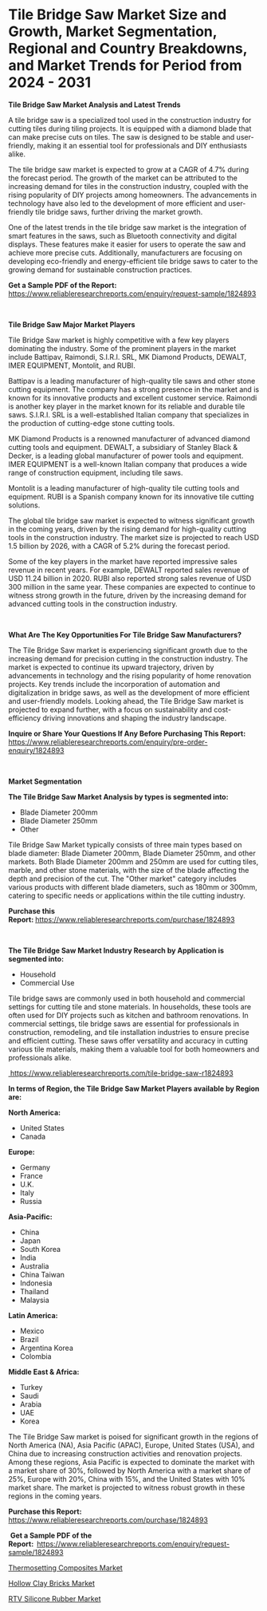 <p><h1>Tile Bridge Saw Market Size and Growth, Market Segmentation, Regional and Country Breakdowns, and Market Trends for Period from 2024 -  2031</h1></p><p><strong>Tile Bridge Saw Market Analysis and Latest Trends</strong></p>
<p><p>A tile bridge saw is a specialized tool used in the construction industry for cutting tiles during tiling projects. It is equipped with a diamond blade that can make precise cuts on tiles. The saw is designed to be stable and user-friendly, making it an essential tool for professionals and DIY enthusiasts alike.</p><p>The tile bridge saw market is expected to grow at a CAGR of 4.7% during the forecast period. The growth of the market can be attributed to the increasing demand for tiles in the construction industry, coupled with the rising popularity of DIY projects among homeowners. The advancements in technology have also led to the development of more efficient and user-friendly tile bridge saws, further driving the market growth.</p><p>One of the latest trends in the tile bridge saw market is the integration of smart features in the saws, such as Bluetooth connectivity and digital displays. These features make it easier for users to operate the saw and achieve more precise cuts. Additionally, manufacturers are focusing on developing eco-friendly and energy-efficient tile bridge saws to cater to the growing demand for sustainable construction practices.</p></p>
<p><strong>Get a Sample PDF of the Report:&nbsp;</strong> <a href="https://www.reliableresearchreports.com/enquiry/request-sample/1824893">https://www.reliableresearchreports.com/enquiry/request-sample/1824893</a></p>
<p>&nbsp;</p>
<p><strong>Tile Bridge Saw Major Market Players</strong></p>
<p><p>Tile Bridge Saw market is highly competitive with a few key players dominating the industry. Some of the prominent players in the market include Battipav, Raimondi, S.I.R.I. SRL, MK Diamond Products, DEWALT, IMER EQUIPMENT, Montolit, and RUBI.</p><p>Battipav is a leading manufacturer of high-quality tile saws and other stone cutting equipment. The company has a strong presence in the market and is known for its innovative products and excellent customer service. Raimondi is another key player in the market known for its reliable and durable tile saws. S.I.R.I. SRL is a well-established Italian company that specializes in the production of cutting-edge stone cutting tools.</p><p>MK Diamond Products is a renowned manufacturer of advanced diamond cutting tools and equipment. DEWALT, a subsidiary of Stanley Black & Decker, is a leading global manufacturer of power tools and equipment. IMER EQUIPMENT is a well-known Italian company that produces a wide range of construction equipment, including tile saws.</p><p>Montolit is a leading manufacturer of high-quality tile cutting tools and equipment. RUBI is a Spanish company known for its innovative tile cutting solutions.</p><p>The global tile bridge saw market is expected to witness significant growth in the coming years, driven by the rising demand for high-quality cutting tools in the construction industry. The market size is projected to reach USD 1.5 billion by 2026, with a CAGR of 5.2% during the forecast period.</p><p>Some of the key players in the market have reported impressive sales revenue in recent years. For example, DEWALT reported sales revenue of USD 11.24 billion in 2020. RUBI also reported strong sales revenue of USD 300 million in the same year. These companies are expected to continue to witness strong growth in the future, driven by the increasing demand for advanced cutting tools in the construction industry.</p></p>
<p>&nbsp;</p>
<p><strong>What Are The Key Opportunities For Tile Bridge Saw Manufacturers?</strong></p>
<p><p>The Tile Bridge Saw market is experiencing significant growth due to the increasing demand for precision cutting in the construction industry. The market is expected to continue its upward trajectory, driven by advancements in technology and the rising popularity of home renovation projects. Key trends include the incorporation of automation and digitalization in bridge saws, as well as the development of more efficient and user-friendly models. Looking ahead, the Tile Bridge Saw market is projected to expand further, with a focus on sustainability and cost-efficiency driving innovations and shaping the industry landscape.</p></p>
<p><strong>Inquire or Share Your Questions If Any Before Purchasing This Report:</strong> <a href="https://www.reliableresearchreports.com/enquiry/pre-order-enquiry/1824893">https://www.reliableresearchreports.com/enquiry/pre-order-enquiry/1824893</a></p>
<p>&nbsp;</p>
<p><strong>Market Segmentation</strong></p>
<p><strong>The Tile Bridge Saw Market Analysis by types is segmented into:</strong></p>
<p><ul><li>Blade Diameter 200mm</li><li>Blade Diameter 250mm</li><li>Other</li></ul></p>
<p><p>Tile Bridge Saw Market typically consists of three main types based on blade diameter: Blade Diameter 200mm, Blade Diameter 250mm, and other markets. Both Blade Diameter 200mm and 250mm are used for cutting tiles, marble, and other stone materials, with the size of the blade affecting the depth and precision of the cut. The "Other market" category includes various products with different blade diameters, such as 180mm or 300mm, catering to specific needs or applications within the tile cutting industry.</p></p>
<p><strong>Purchase this Report:&nbsp;</strong><a href="https://www.reliableresearchreports.com/purchase/1824893">https://www.reliableresearchreports.com/purchase/1824893</a></p>
<p>&nbsp;</p>
<p><strong>The Tile Bridge Saw Market Industry Research by Application is segmented into:</strong></p>
<p><ul><li>Household</li><li>Commercial Use</li></ul></p>
<p><p>Tile bridge saws are commonly used in both household and commercial settings for cutting tile and stone materials. In households, these tools are often used for DIY projects such as kitchen and bathroom renovations. In commercial settings, tile bridge saws are essential for professionals in construction, remodeling, and tile installation industries to ensure precise and efficient cutting. These saws offer versatility and accuracy in cutting various tile materials, making them a valuable tool for both homeowners and professionals alike.</p></p>
<p><a href="https://www.reliableresearchreports.com/tile-bridge-saw-r1824893">&nbsp;https://www.reliableresearchreports.com/tile-bridge-saw-r1824893</a></p>
<p><strong>In terms of Region, the Tile Bridge Saw Market Players available by Region are:</strong></p>
<p>
    <p> <strong> North America: </strong>
        <ul>
            <li>United States</li>
            <li>Canada</li>
        </ul>
        </p> 
    <p> <strong> Europe: </strong>
        <ul>
            <li>Germany</li>
            <li>France</li>
            <li>U.K.</li>
            <li>Italy</li>
            <li>Russia</li>
        </ul>
        </p> 
    <p> <strong> Asia-Pacific: </strong>
        <ul>
            <li>China</li>
            <li>Japan</li>
            <li>South Korea</li>
            <li>India</li>
            <li>Australia</li>
            <li>China Taiwan</li>
            <li>Indonesia</li>
            <li>Thailand</li>
            <li>Malaysia</li>
        </ul>
        </p> 
    <p> <strong> Latin America: </strong>
        <ul>
            <li>Mexico</li>
            <li>Brazil</li>
            <li>Argentina Korea</li>
            <li>Colombia</li>
        </ul>
        </p> 
    <p> <strong> Middle East & Africa: </strong>
        <ul>
            <li>Turkey</li>
            <li>Saudi</li>
            <li>Arabia</li>
            <li>UAE</li>
            <li>Korea</li>
        </ul>
    </p>
    </p>
<p><p>The Tile Bridge Saw market is poised for significant growth in the regions of North America (NA), Asia Pacific (APAC), Europe, United States (USA), and China due to increasing construction activities and renovation projects. Among these regions, Asia Pacific is expected to dominate the market with a market share of 30%, followed by North America with a market share of 25%, Europe with 20%, China with 15%, and the United States with 10% market share. The market is projected to witness robust growth in these regions in the coming years.</p></p>
<p><strong>Purchase this Report: </strong><a href="https://www.reliableresearchreports.com/purchase/1824893">https://www.reliableresearchreports.com/purchase/1824893</a></p>
<p>&nbsp;<strong>Get a Sample PDF of the Report:&nbsp;&nbsp;</strong><a href="https://www.reliableresearchreports.com/enquiry/request-sample/1824893">https://www.reliableresearchreports.com/enquiry/request-sample/1824893</a></p>
<p><strong></strong></p>
<p><p><a href="https://www.linkedin.com/pulse/thermosetting-composites-market-size-2024-2031-global-industrial-pii5f?trackingId=5sX7gfxpxDcuJyHKvErZ%2FA%3D%3D">Thermosetting Composites Market</a></p><p><a href="https://www.linkedin.com/pulse/hollow-clay-bricks-market-analysis-size-global-industry-overview-dpqdf?trackingId=Jt%2BQG3npgRBEwPQpVJ021g%3D%3D">Hollow Clay Bricks Market</a></p><p><a href="https://www.linkedin.com/pulse/rtv-silicone-rubber-market-size-examines-its-scope-primary-yepgf?trackingId=aZrfGnPBA1Y0Pu2uGPas4Q%3D%3D">RTV Silicone Rubber Market</a></p></p>
